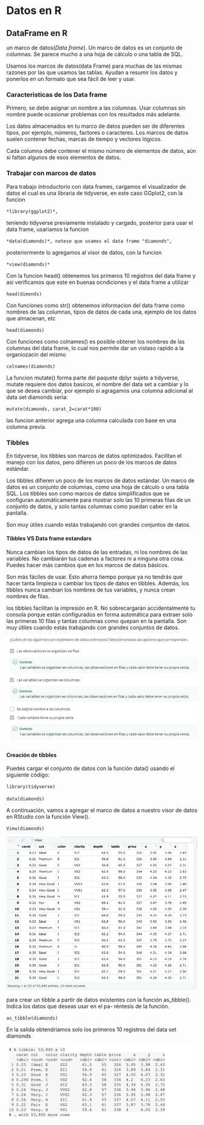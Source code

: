 # Datos en R

## DataFrame en R

un marco de datos(*Data frame*). Un marco de datos es un conjunto de columnas. Se parece mucho a una hoja de cálculo o una
tabla de SQL.

Usamos los marcos de datos(data Frame) para muchas de las mismas razones por las que usamos las tablas. Ayudan a resumir los datos y
ponerlos en un formato que sea fácil de leer y usar.

### Caracteristicas de los Data frame

Primero, se debe asignar un nombre a las columnas. Usar columnas sin nombre puede ocasionar problemas con los resultados más adelante.

Los datos almacenados en tu marco de datos pueden ser de diferentes tipos, por ejemplo, números, factores o caracteres. Los marcos de
datos suelen contener fechas, marcas de tiempo y vectores lógicos.

Cada columna debe contener el mismo número de elementos de datos, aún si faltan algunos de esos elementos de datos.

### Trabajar con marcos de datos

Para trabajo introductorio con data frames, cargamos el visualizador de datos el cual es una libraria de tidyverse, en este
caso GGplot2, con la funcion

    *library(ggplot2)*,

teniendo tidyverse previamente instalado y cargado, posterior para usar el data frame, usariamos la funcion

    *data(diamonds)*, notese que usamos el data frame "diamonds",

posteriormente lo agregamos al visor de datos, con la funcion

    *view(diamonds)*

Con la funcion head() obtenemos los primeros 10 registros del data frame y asi verificamos que este en buenas ocndiciones
y el data frame a utilizar

    head(dimonds)

Con funciones como str() obtenemos informacion del data frame como nombres de las columnas, tipos de datos de cada una,
ejemplo de los datos que almacenan, etc

    head(diamonds)

Con funciones como colnames() es posible obtener los nombres de las columnas del data frame, lo cual nos permite dar un vistaso
rapido a la organiozacin del mismo

    colnames(diamonds)

La funcion mutate() forma parte del paquete dplyr sujeto a tidyverse, mutate requiere dos datos basicos, el nombre del
data set a cambiar y lo que se desea cambiar, por ejemplo si agragamos una columna adicional al data set diamonds seria:

    mutate(diamonds, carat_2=carat*100)

las funcion anterior agrega una columna calculada con base en una columna previa.

### Tibbles

En tidyverse, los tibbles son marcos de datos optimizados. Facilitan el manejo con los datos, pero difieren un poco de los marcos
de datos estándar.

Los tibbles difieren un poco de los marcos de datos estándar. Un marco de datos es un conjunto de columnas, como una hoja de cálculo
o una tabla SQL. Los tibbles son como marcos de datos simplificados que se configuran automáticamente para mostrar solo las 10 primeras
filas de un conjunto de datos, y solo tantas columnas como puedan caber en la pantalla.

Son muy útiles cuando estás trabajando con grandes conjuntos de datos.

#### Tibbles VS Data frame estandars

Nunca cambian los tipos de datos de las entradas, ni los nombres de las variables. No cambiarán tus cadenas a factores ni a ninguna
otra cosa. Puedes hacer más cambios que en los marcos de datos básicos.

Son más fáciles de usar. Esto ahorra tiempo porque ya no tendrás que hacer tanta limpieza o cambiar los tipos de datos en tibbles. Además,
los tibbles nunca cambian los nombres de tus variables, y nunca crean nombres de filas.

los tibbles facilitan la impresión en R. No sobrecargarán accidentalmente tu consola porque están configurados en forma automática para
extraer solo las primeras 10 filas y tantas columnas como quepan en la pantalla. Son muy útiles cuando estás trabajando con grandes
conjuntos de datos.

![Alt text](image-6.png)

#### Creación de tibbles

Puedes cargar el conjunto de datos con la función data() usando el siguiente código:

    library(tidyverse)

    data(diamonds)

A continuación, vamos a agregar el marco de datos a nuestro visor de datos en RStudio con la función View().

    View(diamonds)

![Alt text](image-7.png)

para crear un tibble a partir de datos existentes con la función as_tibble(). Indica los datos que deseas usar en el pa-
réntesis de la función.

    as_tibble(diamonds)

En la salida obtendriamos solo los primeros 10 registros del data set diamonds

![Salida tibble data set diamonds](image-8.png)
